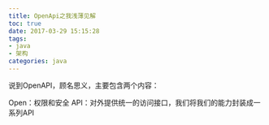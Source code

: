 ```yaml
---
title: OpenApi之我浅薄见解
toc: true
date: 2017-03-29 15:15:28
tags: 
- java
- 架构
categories: java
---
```


说到OpenAPI，顾名思义，主要包含两个内容：



Open：权限和安全
API：对外提供统一的访问接口，我们将我们的能力封装成一系列API




